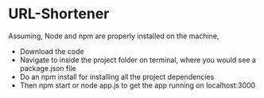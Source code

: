# URL-Shortener

Assuming, Node and npm are properly installed on the machine,

- Download the code
- Navigate to inside the project folder on terminal, where you would see a package.json file
- Do an npm install for installing all the project dependencies
- Then npm start or node app.js to get the app running on localhost:3000
